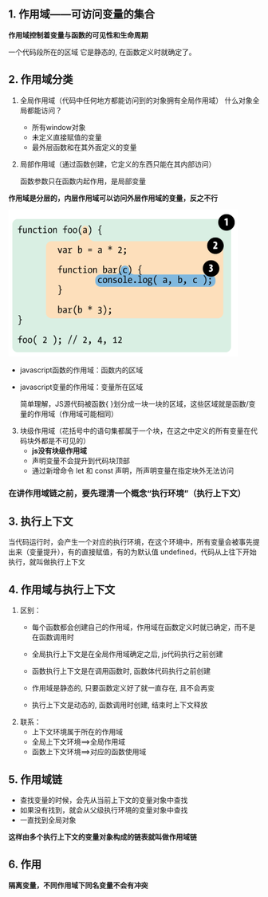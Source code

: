 ## 1. 作用域——可访问变量的集合
**作用域控制着变量与函数的可见性和生命周期**

 一个代码段所在的区域
它是静态的, 在函数定义时就确定了。
## 2. 作用域分类
1. 全局作用域（代码中任何地方都能访问到的对象拥有全局作用域）
什么对象全局都能访问？
    - 所有window对象
    - 未定义直接赋值的变量
    - 最外层函数和在其外面定义的变量


2. 局部作用域（通过函数创建，它定义的东西只能在其内部访问）

    函数参数只在函数内起作用，是局部变量

**作用域是分层的，内层作用域可以访问外层作用域的变量，反之不行**

![Alt](./pic/js插图/作用域示例.png)

- javascript函数的作用域：函数内的区域

- javascript变量的作用域：变量所在区域

    简单理解，JS源代码被函数{ }划分成一块一块的区域，这些区域就是函数/变量的作用域（作用域可能相同）

3. 块级作用域（花括号中的语句集都属于一个块，在这之中定义的所有变量在代码块外都是不可见的）
    - **js没有块级作用域**
    - 声明变量不会提升到代码块顶部
    - 通过新增命令 let 和 const 声明，所声明变量在指定块外无法访问

### 在讲作用域链之前，要先理清一个概念“执行环境”（执行上下文）
## 3. 执行上下文
当代码运行时，会产生一个对应的执行环境，在这个环境中，所有变量会被事先提出来（变量提升），有的直接赋值，有的为默认值 undefined，代码从上往下开始执行，就叫做执行上下文
## 4. 作用域与执行上下文
1. 区别：
    - 每个函数都会创建自己的作用域，作用域在函数定义时就已确定，而不是在函数调用时
    - 全局执行上下文是在全局作用域确定之后, js代码执行之前创建
    - 函数执行上下文是在调用函数时, 函数体代码执行之前创建

    - 作用域是静态的, 只要函数定义好了就一直存在, 且不会再变
    - 执行上下文是动态的, 函数调用时创建, 结束时上下文释放
2. 联系：
    - 上下文环境属于所在的作用域
    - 全局上下文环境==>全局作用域
    - 函数上下文环境==>对应的函数使用域
## 5. 作用域链
- 查找变量的时候，会先从当前上下文的变量对象中查找
- 如果没有找到，就会从父级执行环境的变量对象中查找
- 一直找到全局对象

**这样由多个执行上下文的变量对象构成的链表就叫做作用域链**
## 6. 作用
**隔离变量，不同作用域下同名变量不会有冲突**
